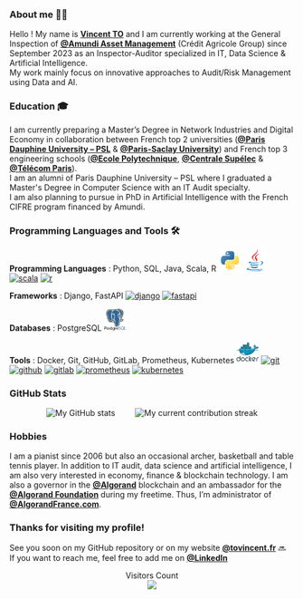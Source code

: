 ### About me 🙋‍♂️

Hello ! My name is [**Vincent TO**](https://www.linkedin.com/in/vincent-to-129758172/) and I am currently working at the General Inspection of [**@Amundi Asset Management**](https://about.amundi.com/) (Crédit Agricole Group) since September 2023 as an Inspector-Auditor specialized in IT, Data Science & Artificial Intelligence.  
My work mainly focus on innovative approaches to Audit/Risk Management using Data and AI.  

### Education 🎓
I am currently preparing a Master’s Degree in Network Industries and Digital Economy in collaboration between French top 2 universities ([**@Paris Dauphine University – PSL**](https://dauphine.psl.eu/en/) & [**@Paris-Saclay University**](https://www.universite-paris-saclay.fr/en)) and French top 3 engineering schools ([**@Ecole Polytechnique**](https://www.polytechnique.edu/), [**@Centrale Supélec**](https://www.centralesupelec.fr/en) & [**@Télécom Paris**](https://www.telecom-paris.fr/en/home)).  
I am an alumni of Paris Dauphine University – PSL where I graduated a Master's Degree in Computer Science with an IT Audit specialty.  
I am also planning to pursue in PhD in Artificial Intelligence with the French CIFRE program financed by Amundi.

### Programming Languages and Tools 🛠️

**Programming Languages** : Python, SQL, Java, Scala, R
<a href="https://www.python.org" target="_blank" rel="noreferrer"> <img src="https://raw.githubusercontent.com/devicons/devicon/master/icons/python/python-original.svg" alt="python" width="40" height="40"/></a>
<a href="https://www.java.com" target="_blank" rel="noreferrer"> <img src="https://raw.githubusercontent.com/devicons/devicon/master/icons/java/java-original.svg" alt="java" width="40" height="40"/></a>
<a href="https://www.scala-lang.org/" target="_blank" rel="noreferrer"> <img src="https://www.vectorlogo.zone/logos/scala-lang/scala-lang-icon.svg" alt="scala" width="40" height="40"/></a>
<a href="https://www.r-project.org/" target="_blank" rel="noreferrer"> <img src="https://www.vectorlogo.zone/logos/r-project/r-project-icon.svg" alt="r" width="40" height="40"/></a>

**Frameworks** : Django, FastAPI
<a href="https://www.djangoproject.com/" target="_blank" rel="noreferrer"> <img src="https://cdn.worldvectorlogo.com/logos/django.svg" alt="django" width="40" height="40"/></a>
<a href="https://fastapi.tiangolo.com/" target="_blank" rel="noreferrer"> <img src="https://vectorwiki.com/images/i0tvc__fastapi.svg" alt="fastapi" width="40" height="40"/></a>

**Databases** : PostgreSQL
<a href="https://www.postgresql.org" target="_blank" rel="noreferrer"> <img src="https://raw.githubusercontent.com/devicons/devicon/master/icons/postgresql/postgresql-original-wordmark.svg" alt="postgresql" width="40" height="40"/></a>

**Tools** : Docker, Git, GitHub, GitLab, Prometheus, Kubernetes
<a href="https://www.docker.com/" target="_blank" rel="noreferrer"> <img src="https://raw.githubusercontent.com/devicons/devicon/master/icons/docker/docker-original-wordmark.svg" alt="docker" width="40" height="40"/></a>
<a href="https://git-scm.com/" target="_blank" rel="noreferrer"> <img src="https://www.vectorlogo.zone/logos/git-scm/git-scm-icon.svg" alt="git" width="40" height="40"/></a>
<a href="https://github.com/" target="_blank" rel="noreferrer"> <img src="https://www.vectorlogo.zone/logos/github/github-tile.svg" alt="github" width="40" height="40"/></a>
<a href="https://gitlab.com/" target="_blank" rel="noreferrer"> <img src="https://www.vectorlogo.zone/logos/gitlab/gitlab-icon.svg" alt="gitlab" width="40" height="40"/></a>
<a href="https://prometheus.io/" target="_blank" rel="noreferrer"> <img src="https://www.vectorlogo.zone/logos/prometheusio/prometheusio-icon.svg" alt="prometheus" width="40" height="40"/></a>
<a href="https://kubernetes.io/" target="_blank" rel="noreferrer"> <img src="https://www.vectorlogo.zone/logos/kubernetes/kubernetes-icon.svg" alt="kubernetes" width="40" height="40"/></a>


### GitHub Stats

<p align="center">
  <img alt="My GitHub stats" src="https://github-readme-stats.vercel.app/api?username=tovincent&show_icons=true&theme=dark&hide_border=true&locale=en&count_private=true&custom_title=My%20GitHub%20stats" width="45%">
&nbsp; &nbsp; &nbsp; &nbsp;
  <img alt="My current contribution streak" src="http://github-readme-streak-stats.herokuapp.com?user=tovincent&theme=dark&hide_border=true&date_format=j%20M%5B%20Y%5D" width="45%">
</p>

### Hobbies
I am a pianist since 2006 but also an occasional archer, basketball and table tennis player.
In addition to IT audit, data science and artificial intelligence, I am also very interested in economy, finance & blockchain technology.
I am also a governor in the [**@Algorand**](https://algorand.com) blockchain and an ambassador for the [**@Algorand Foundation**](https://www.algorand.foundation/) during my freetime.
Thus, I’m administrator of [**@AlgorandFrance.com**](https://algorandfrance.com).  

### Thanks for visiting my profile!

See you soon on my GitHub repository or on my website [**@tovincent.fr**](https://tovincent.fr/) 🔜  
If you want to reach me, feel free to add me on [**@LinkedIn**](https://www.linkedin.com/in/vincent-to-129758172/)

<p align="center"> 
   Visitors Count<br>
   <img src="https://profile-counter.glitch.me/tovincent/count.svg" />
 </p>
